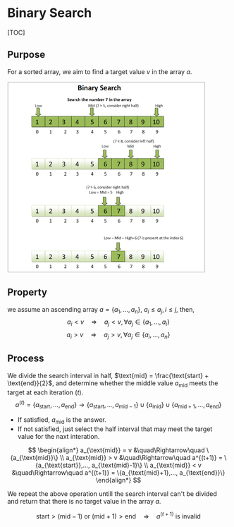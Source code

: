 # Binary Search

[TOC]

## Purpose  
For a sorted array, we aim to find a target value $v$ in the array $a$.

<img src="./assets/7ec7c64b0df75bdd50bcb08f0fcc54ef.png" alt="Binary Search | Binary, Linear search, Algorithm" style="zoom: 50%;" />

## Property  
we assume an ascending array $a = \{a_1, ..., a_n\}$, $a_i \le a_j , i \le j$, then,
$$
a_i < v \quad\Rightarrow\quad a_j < v, \forall a_j \in \{a_1, ..., a_i\}
$$
$$
a_i > v \quad\Rightarrow\quad a_j > v, \forall a_j \in \{a_i, ..., a_n\}
$$

## Process  
We divide the search interval in half, $\text{mid} = \frac{\text{start} + \text{end}}{2}$, and determine whether the middle value $a_{\text{mid}}$ meets the target at each iteration $(t)$. 
$$
a^{(t)} = \{a_{\text{start}},..., a_{\text{end}}\} \to \{a_{\text{start}},..., a_{\text{mid}-1}\} \cup \{a_{\text{mid}}\} \cup \{a_{\text{mid}+1},..., a_{\text{end}}\}
$$

- If satisfied, $a_{\text{mid}}$ is the answer. 
- If not satisfied, just select the half interval that may meet the target value for the naxt interation.

$$
\begin{align*}
    a_{\text{mid}} = v &\quad\Rightarrow\quad \{a_{\text{mid}}\}  \\
    a_{\text{mid}} > v &\quad\Rightarrow\quad a^{(t+1)} = \{a_{\text{start}},..., a_{\text{mid}-1}\}  \\
    a_{\text{mid}} < v &\quad\Rightarrow\quad a^{(t+1)} = \{a_{\text{mid}+1},..., a_{\text{end}}\}
\end{align*}
$$

We repeat the above operation untill the search interval can't be divided and return that there is no target value in the array $a$.

$$\text{start} > (\text{mid}-1) \text{ or } (\text{mid} + 1) > \text{end} \quad\Rightarrow\quad a^{(t+1)} \text{ is invalid}$$